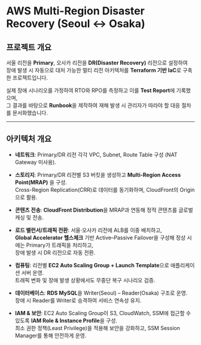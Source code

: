 # AWS Multi-Region Disaster Recovery (Seoul ↔ Osaka)

## 프로젝트 개요
서울 리전을 **Primary**, 오사카 리전을 **DR(Disaster Recovery)** 리전으로 설정하여  
장애 발생 시 자동으로 대처 가능한 멀티 리전 아키텍처를 **Terraform 기반 IaC**로 구축한 프로젝트입니다.  

실제 장애 시나리오를 가정하여 RTO와 RPO를 측정하고 이를 **Test Report**에 기록했으며,  
그 결과를 바탕으로 **Runbook**을 제작하여 재해 발생 시 관리자가 따라야 할 대응 절차를 문서화했습니다.  

---

## 아키텍처 개요
- **네트워크**: Primary/DR 리전 각각 VPC, Subnet, Route Table 구성 (NAT Gateway 미사용).  

- **스토리지**: Primary/DR 리전별 S3 버킷을 생성하고 **Multi-Region Access Point(MRAP)** 을 구성.  
  Cross-Region Replication(CRR)로 데이터를 동기화하며, CloudFront의 Origin으로 활용.  

- **콘텐츠 전송**: **CloudFront Distribution**을 MRAP과 연동해 정적 콘텐츠를 글로벌 캐싱 및 전송.  

- **로드 밸런서/트래픽 전환**: 서울·오사카 리전에 ALB를 이중 배치하고,  
  **Global Accelerator 헬스체크** 기반 Active–Passive Failover을 구성해 정상 시에는 Primary가 트래픽을 처리하고,  
  장애 발생 시 DR 리전으로 자동 전환.  

- **컴퓨팅**: 리전별 **EC2 Auto Scaling Group + Launch Template**으로 애플리케이션 서버 운영.  
  트래픽 변화 및 장애 발생 상황에서도 무중단 복구 시나리오 검증.  

- **데이터베이스**: **RDS MySQL**을 Writer(Seoul) – Reader(Osaka) 구조로 운영.  
  장애 시 Reader를 Writer로 승격하여 서비스 연속성 유지.  

- **IAM & 보안**: EC2 Auto Scaling Group이 S3, CloudWatch, SSM에 접근할 수 있도록 **IAM Role & Instance Profile**을 구성.  
  최소 권한 정책(Least Privilege)을 적용해 보안을 강화하고, SSM Session Manager를 통해 안전하게 운영.  



